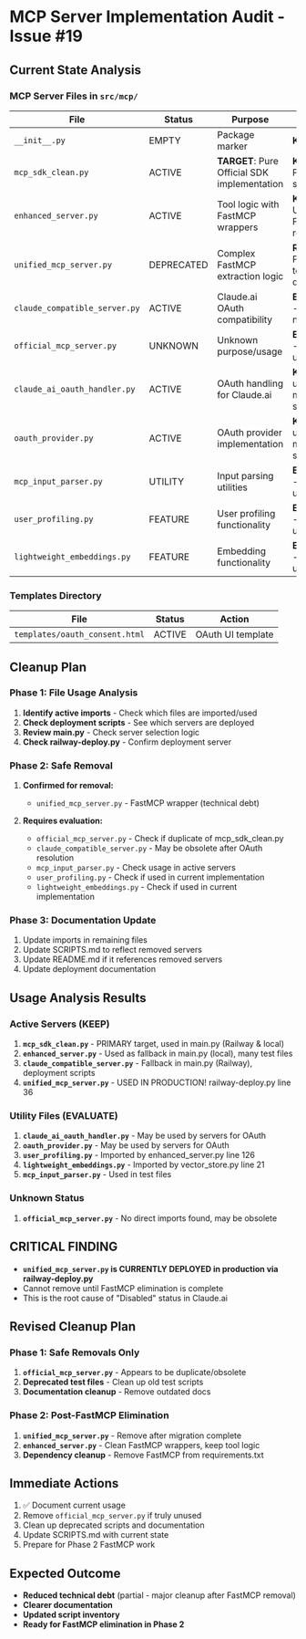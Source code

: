 # MCP Server Implementation Audit - Issue #19

## Current State Analysis

### MCP Server Files in `src/mcp/`

| File | Status | Purpose | Action |
|------|--------|---------|--------|
| `__init__.py` | EMPTY | Package marker | **KEEP** |
| `mcp_sdk_clean.py` | ACTIVE | **TARGET**: Pure Official SDK implementation | **KEEP** - Primary server |
| `enhanced_server.py` | ACTIVE | Tool logic with FastMCP wrappers | **KEEP** - Until FastMCP removal |
| `unified_mcp_server.py` | DEPRECATED | Complex FastMCP extraction logic | **REMOVE** - Part of technical debt |
| `claude_compatible_server.py` | ACTIVE | Claude.ai OAuth compatibility | **EVALUATE** - Check if needed |
| `official_mcp_server.py` | UNKNOWN | Unknown purpose/usage | **EVALUATE** - Check usage |
| `claude_ai_oauth_handler.py` | ACTIVE | OAuth handling for Claude.ai | **KEEP** - If used by main servers |
| `oauth_provider.py` | ACTIVE | OAuth provider implementation | **KEEP** - If used by main servers |
| `mcp_input_parser.py` | UTILITY | Input parsing utilities | **EVALUATE** - Check if used |
| `user_profiling.py` | FEATURE | User profiling functionality | **EVALUATE** - Check if used |
| `lightweight_embeddings.py` | FEATURE | Embedding functionality | **EVALUATE** - Check if used |

### Templates Directory
| File | Status | Action |
|------|--------|--------|
| `templates/oauth_consent.html` | ACTIVE | OAuth UI template | **KEEP** |

## Cleanup Plan

### Phase 1: File Usage Analysis
1. **Identify active imports** - Check which files are imported/used
2. **Check deployment scripts** - See which servers are deployed
3. **Review main.py** - Check server selection logic
4. **Check railway-deploy.py** - Confirm deployment server

### Phase 2: Safe Removal
1. **Confirmed for removal:**
   - `unified_mcp_server.py` - FastMCP wrapper (technical debt)
   
2. **Requires evaluation:**
   - `official_mcp_server.py` - Check if duplicate of mcp_sdk_clean.py
   - `claude_compatible_server.py` - May be obsolete after OAuth resolution
   - `mcp_input_parser.py` - Check usage in active servers
   - `user_profiling.py` - Check if used in current implementation
   - `lightweight_embeddings.py` - Check if used in current implementation

### Phase 3: Documentation Update
1. Update imports in remaining files
2. Update SCRIPTS.md to reflect removed servers
3. Update README.md if it references removed servers
4. Update deployment documentation

## Usage Analysis Results

### Active Servers (KEEP)
1. **`mcp_sdk_clean.py`** - PRIMARY target, used in main.py (Railway & local)
2. **`enhanced_server.py`** - Used as fallback in main.py (local), many test files
3. **`claude_compatible_server.py`** - Fallback in main.py (Railway), deployment scripts
4. **`unified_mcp_server.py`** - USED IN PRODUCTION! railway-deploy.py line 36

### Utility Files (EVALUATE)
1. **`claude_ai_oauth_handler.py`** - May be used by servers for OAuth
2. **`oauth_provider.py`** - May be used by servers for OAuth
3. **`user_profiling.py`** - Imported by enhanced_server.py line 126
4. **`lightweight_embeddings.py`** - Imported by vector_store.py line 21
5. **`mcp_input_parser.py`** - Used in test files

### Unknown Status
1. **`official_mcp_server.py`** - No direct imports found, may be obsolete

## CRITICAL FINDING
- **`unified_mcp_server.py` is CURRENTLY DEPLOYED in production via railway-deploy.py**
- Cannot remove until FastMCP elimination is complete
- This is the root cause of "Disabled" status in Claude.ai

## Revised Cleanup Plan

### Phase 1: Safe Removals Only
1. **`official_mcp_server.py`** - Appears to be duplicate/obsolete
2. **Deprecated test files** - Clean up old test scripts
3. **Documentation cleanup** - Remove outdated docs

### Phase 2: Post-FastMCP Elimination
1. **`unified_mcp_server.py`** - Remove after migration complete
2. **`enhanced_server.py`** - Clean FastMCP wrappers, keep tool logic
3. **Dependency cleanup** - Remove FastMCP from requirements.txt

## Immediate Actions
1. ✅ Document current usage
2. Remove `official_mcp_server.py` if truly unused
3. Clean up deprecated scripts and documentation
4. Update SCRIPTS.md with current state
5. Prepare for Phase 2 FastMCP work

## Expected Outcome
- **Reduced technical debt** (partial - major cleanup after FastMCP removal)
- **Clearer documentation**
- **Updated script inventory**
- **Ready for FastMCP elimination in Phase 2**